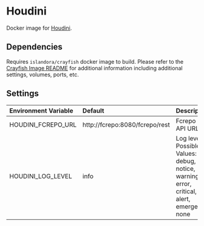 # Houdini

Docker image for [Houdini].

## Dependencies

Requires `islandora/crayfish` docker image to build. Please refer to the
[Crayfish Image README](../crayfish/README.md) for additional information including
additional settings, volumes, ports, etc.

## Settings

| Environment Variable | Default                        | Description                                                                                       |
| :------------------- | :----------------------------- | :------------------------------------------------------------------------------------------------ |
| HOUDINI_FCREPO_URL   | http://fcrepo:8080/fcrepo/rest | Fcrepo Rest API URL                                                                               |
| HOUDINI_LOG_LEVEL    | info                           | Log level. Possible Values: debug, info, notice, warning, error, critical, alert, emergency, none |

[Houdini]: https://github.com/Islandora/Crayfish/tree/main/Houdini
